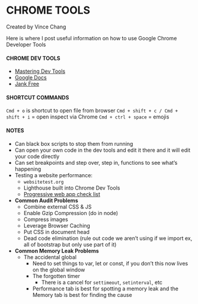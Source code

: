 # CHROME TOOLS

Created by Vince Chang </br>

Here is where I post useful information on how to use Google Chrome Developer Tools

#### CHROME DEV TOOLS

- [Mastering Dev Tools](https://masteringdevtools.com/resources)
- [Google Docs](https://developers.google.com/web/tools/chrome-devtools/)
- [Jank Free](http://jankfree.org/)

#### SHORTCUT COMMANDS

`Cmd + o` is shortcut to open file from browser
`Cmd + shift + c / Cmd + shift + i` = open inspect via Chrome
`Cmd + ctrl + space` = emojis

#### NOTES

- Can black box scripts to stop them from running
- Can open your own code in the dev tools and edit it there and it will edit
  your code directly
- Can set breakpoints and step over, step in, functions to see what’s happening
- Testing a website performance:
  - `websitetest.org`
  - Lighthouse built into Chrome Dev Tools
  - [Progressive web app check list](https://developers.google.com/web/progressive-web-apps/checklist)
- **Common Audit Problems**
  - Combine external CSS & JS
  - Enable Gzip Compression (do in node)
  - Compress images
  - Leverage Browser Caching
  - Put CSS in document head
  - Dead code elimination (rule out code we aren’t using if we import ex, all of
    bootstrap but only use part of it)
- **Common Memory Leak Problems**
  - The accidental global
    - Need to set things to var, let or const, if you don’t this now lives on
      the global window
    - The forgotten timer
      - There is a cancel for `settimeout`, `setinterval`, etc
    - Performance tab is best for spotting a memory leak and the Memory tab is
      best for finding the cause
